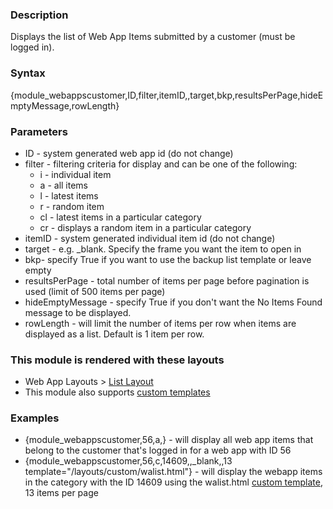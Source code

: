 <div class="description">
<h3 class="skiptoc">Description</h3>
<p>Displays the list of Web App Items submitted by a customer (must be logged in).</p>
</div>
<div id="syntax">
<h3>Syntax</h3>
<p>{<span>module_webappscustomer,ID,filter,itemID,,target,bkp,resultsPerPage,hideEmptyMessage,rowLength</span>}</p>
</div>
<div id="parameters">
<h3>Parameters</h3>
<ul>
    <li>ID - system generated web app id (do not change)</li>
    <li>filter - filtering criteria for display and can be one of the following:
    <ul>
        <li>i - individual item</li>
        <li>a - all items</li>
        <li>l - latest items</li>
        <li>r - random item</li>
        <li>cl - latest items in a particular category</li>
        <li>cr - displays a random item in a particular category</li>
    </ul>
    </li>
    <li>itemID - system generated individual item id (do not change)</li>
    <li>target - e.g. _blank. Specify the frame you want the item to open in</li>
    <li>bkp- specify True if you want to use the backup list template or leave empty</li>
    <li>resultsPerPage - total number of items per page before pagination is used (limit of 500 items per page)</li>
    <li>hideEmptyMessage - specify True if you don't want the No Items Found message to be displayed.</li>
    <li>rowLength - will limit the number of items per row when items are displayed as a list. Default is 1 item per row.</li>
</ul>
</div>
<div id="layouts">
<h3>This module is rendered with these layouts</h3>
<ul>
    <li>Web App Layouts &gt;&nbsp;<a href="/kb/modules-and-tags-reference/layouts/WebApps/webapp-list-layout ">List Layout </a></li>
    <li>This module also supports <a href="/kb/modules-and-tags-reference/layouts/custom-templates">custom templates</a></li>
</ul>
</div>
<div id="Examples">
<h3>Examples</h3>
<ul>
    <li>{<span>module_webappscustomer,56,a,</span>} - will display all web app items that belong to the customer that's logged in for a web app with ID 56</li>
    <li>{<span>module_webappscustomer,56,c,14609,,_blank,,13 template="/layouts/custom/walist.html"</span>} - will display the webapp items in the category with the ID 14609 using the walist.html <a href="/kb/modules-and-tags-reference/layouts/custom-templates">custom template</a>, 13 items per page </li>
</ul>
</div>
